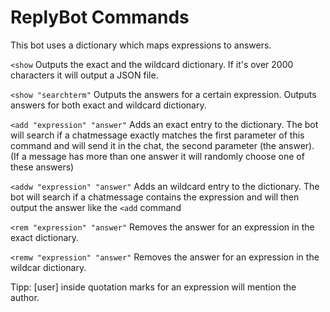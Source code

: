 # ReplyBot Commands
This bot uses a dictionary which maps expressions to answers.

`<show` Outputs the exact and the wildcard dictionary. If it's over 2000 characters it will output a JSON file.

`<show "searchterm"` Outputs the answers for a certain expression. Outputs answers for both exact and wildcard dictionary.

`<add "expression" "answer"` Adds an exact entry to the dictionary. The bot will search if a chatmessage exactly matches the first parameter of this command and will send it in the chat, the second parameter (the answer). (If a message has more than one answer it will randomly choose one of these answers)

`<addw "expression" "answer"` Adds an wildcard entry to the dictionary. The bot will search if a chatmessage contains the expression and will then output the answer like the `<add` command

`<rem "expression" "answer"` Removes the answer for an expression in the exact dictionary.

`<remw "expression" "answer"` Removes the answer for an expression in the wildcar dictionary.

   Tipp: [user] inside quotation marks for an expression will mention the author.
